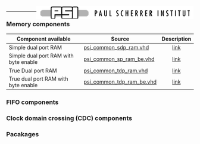 <img align="right" src="doc/psi_logo.png">

***

### Memory components

Component available                     | Source                                                      | Description
----------------------------------------|-------------------------------------------------------------|:-------------------------------------------:
Simple dual port RAM 										| [psi_common_sdp_ram.vhd](hdl/psi_common_sdp_ram.vhd)	 		 	| [link](doc/ch3_memories/ch3_1_sdp_ram.md)  
Simple dual port RAM with byte enable  	| [psi_common_sp_ram_be.vhd](hdl/psi_common_sp_ram_be.vhd)    | [link](doc/ch3_memories/ch3_2_sp_ram_be.md)  
True Dual port RAM  										| [psi_common_tdp_ram.vhd](hdl/psi_common_tdp_ram.vhd)	  		| [link](doc/ch3_memories/ch3_3_tdp_ram.md)    
True dual port RAM with byte enable  		| [psi_common_tdp_ram_be.vhd](hdl/psi_common_tdp_ram_be.vhd)	| [link](doc/ch3_memories/ch3_4_tdp_ram_be.md)    

### FIFO components

### Clock domain crossing (CDC) components

### Pacakages
